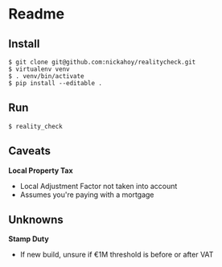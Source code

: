 # Readme

## Install

```
$ git clone git@github.com:nickahoy/realitycheck.git
$ virtualenv venv
$ . venv/bin/activate
$ pip install --editable .
```

## Run

```
$ reality_check
```

## Caveats

**Local Property Tax** 
- Local Adjustment Factor not taken into account
- Assumes you're paying with a mortgage

## Unknowns

**Stamp Duty**
- If new build, unsure if €1M threshold is before or after VAT
